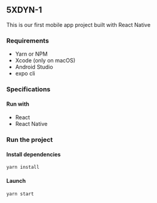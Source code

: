 ## 5XDYN-1

This is our first mobile app project built with React Native

### Requirements

- Yarn or NPM
- Xcode (only on macOS)
- Android Studio
- expo cli

### Specifications

#### Run with

- React
- React Native

### Run the project

#### Install dependencies

```
yarn install
```

#### Launch

```
yarn start
```
